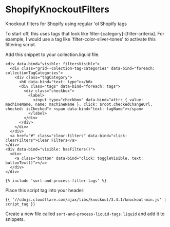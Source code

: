 # ShopifyKnockoutFilters
Knockout filters for Shopify using regular 'ol Shopify tags

To start off, this uses tags that look like filter-[category]-[filter-criteria]. For example, I would use a tag like 'filter-color-silver-tones' to activate this filtering script.

Add this snippet to your collection.liquid file.

``` liquid
<div data-bind="visible: filtersVisible">
  <div class="grid--colection-tag-categories" data-bind="foreach: collectionTagCategories">
    <div class="tagCategory">
      <h6 data-bind="text: type"></h6>
      <div class="tags" data-bind="foreach: tags">
        <div class="checkbox">
          <label>
            <input type="checkbox" data-bind="attr: { value: machineName, name: machineName }, click: $root.checkedChangeUrl, checked: isChecked"> <span data-bind="text: tagName"></span>
          </label>
        </div>
      </div>
    </div>
  </div>
  <a href="#" class="clear-filters" data-bind="click: clearFilters">Clear Filters</a>
</div>
<div data-bind="visible: hasFilters()">
  <div>
    <a class="button" data-bind="click: toggleVisible, text: buttonText()"></a>
  </div>
</div>

{% include 'sort-and-process-filter-tags' %}
```

Place this script tag into your header:
``` liquid 
{{ '//cdnjs.cloudflare.com/ajax/libs/knockout/3.4.1/knockout-min.js' | script_tag }}
```

Create a new file called ```sort-and-process-liquid-tags.liquid``` and add it to snippets.
